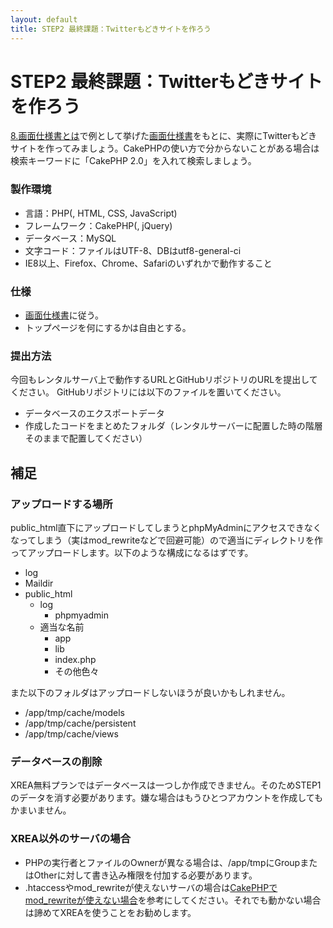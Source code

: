 ```yaml
---
layout: default
title: STEP2 最終課題：Twitterもどきサイトを作ろう
---
```

# STEP2 最終課題：Twitterもどきサイトを作ろう

[8.画面仕様書とは](8.html)で例として挙げた[画面仕様書](../docs/ui.xls)をもとに、実際にTwitterもどきサイトを作ってみましょう。CakePHPの使い方で分からないことがある場合は検索キーワードに「CakePHP 2.0」を入れて検索しましょう。

### 製作環境

* 言語：PHP(, HTML, CSS, JavaScript)
* フレームワーク：CakePHP(, jQuery)
* データベース：MySQL
* 文字コード：ファイルはUTF-8、DBはutf8-general-ci
* IE8以上、Firefox、Chrome、Safariのいずれかで動作すること

### 仕様

* [画面仕様書](../docs/ui.xls)に従う。
* トップページを何にするかは自由とする。

### 提出方法

今回もレンタルサーバ上で動作するURLとGitHubリポジトリのURLを提出してください。
GitHubリポジトリには以下のファイルを置いてください。

* データベースのエクスポートデータ
* 作成したコードをまとめたフォルダ（レンタルサーバーに配置した時の階層そのままで配置してください）

## 補足

### アップロードする場所

public_html直下にアップロードしてしまうとphpMyAdminにアクセスできなくなってしまう（実はmod_rewriteなどで回避可能）ので適当にディレクトリを作ってアップロードします。以下のような構成になるはずです。

* log
* Maildir
* public_html
	* log
		* phpmyadmin
	* 適当な名前
		* app
		* lib
		* index.php
		* その他色々

また以下のフォルダはアップロードしないほうが良いかもしれません。

* /app/tmp/cache/models
* /app/tmp/cache/persistent
* /app/tmp/cache/views

### データベースの削除

XREA無料プランではデータベースは一つしか作成できません。そのためSTEP1のデータを消す必要があります。嫌な場合はもうひとつアカウントを作成してもかまいません。

### XREA以外のサーバの場合

* PHPの実行者とファイルのOwnerが異なる場合は、/app/tmpにGroupまたはOtherに対して書き込み権限を付加する必要があります。
* .htaccessやmod_rewriteが使えないサーバの場合は[CakePHPでmod_rewriteが使えない場合](http://www.exgear.jp/tech/doc/detail/82)を参考にしてください。それでも動かない場合は諦めてXREAを使うことをお勧めします。
